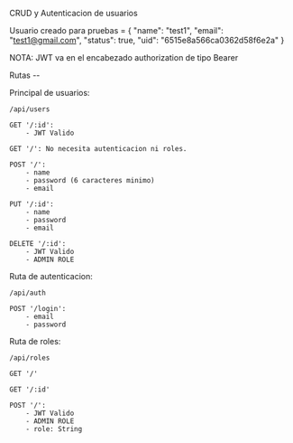 CRUD y Autenticacion de usuarios

Usuario creado para pruebas = {
        "name": "test1",
        "email": "test1@gmail.com",
        "status": true,
        "uid": "6515e8a566ca0362d58f6e2a"
    }

NOTA: JWT va en el encabezado authorization de tipo Bearer

Rutas --

Principal de usuarios:

    /api/users

    GET '/:id':
        - JWT Valido

    GET '/': No necesita autenticacion ni roles.

    POST '/':
        - name
        - password (6 caracteres minimo)
        - email

    PUT '/:id':
        - name
        - password
        - email

    DELETE '/:id':
        - JWT Valido
        - ADMIN ROLE

Ruta de autenticacion:

    /api/auth

    POST '/login':
        - email
        - password

Ruta de roles:

    /api/roles

    GET '/'

    GET '/:id'

    POST '/':
        - JWT Valido
        - ADMIN ROLE
        - role: String